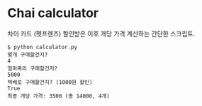 # Chai calculator

차이 카드 (펫프렌즈) 할인받은 이후 개당 가격 계산하는 간단한 스크립트.


```
$ python calculator.py
몇개 구매할건지?
4
얼마짜리 구매할건지?
5000
택배로 구매할건지? (1000원 할인)
True
최종 개당 가격: 3500 (총 14000, 4개)
```
